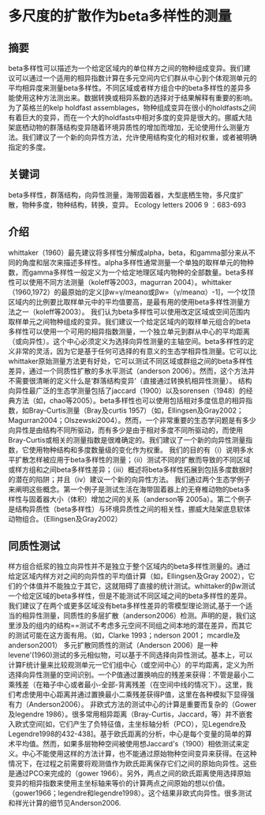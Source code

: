 ﻿多尺度的扩散作为beta多样性的测量
===

摘要
---
beta多样性可以描述为一个给定区域内的单位样方之间的物种组成变异。我们建议可以通过一个适用的相异指数计算在多元空间内它们群从中心到个体观测单元的平均相异度来测量beta多样性。不同区域或者样方组合中的beta多样性的差异多能使用这种方法测出来。数据转换或相异系数的选择对于结果解释有重要的影响。为了英格兰的kelp holdfast
assemblages，物种组成变异在很小的holdfasts之间有着巨大的变异，而在一个大的holdfasts中相对多度的变异是很大的。挪威大陆架底栖动物的群落结构变异随着环境异质性的增加而增加，无论使用什么测量方法。我们建议了一个新的向异性方法，允许使用结构变化的相对权重，或者被明确指定的多度。

关键词
---
beta多样性，群落结构，向异性测量，海带固着器，大型底栖生物，多尺度扩散，物种多度，物种结构，转换，变异。
Ecology letters 2006 9 ：683-693

介绍
----

whittaker（1960）最先建议将多样性分解成alpha，beta，和gamma部分来从不同的角度和层次来描述多样性。alpha多样性通常测量一个单独的取样单元的物种数，而gamma多样性一般定义为一个给定地理区域内物种的全部数量。beta多样性可以使用不同方法测量（koleff等2003，magurran 2004）。whittaker（1960,1972）的最原始的定义[βw=γ/meanα或βw=（γ/meanα）-1]，一个坟顶区域内的比例要比取样单元中的平均值要高，是最有用的使用beta多样性测量方法之一（koleff等2003）。
我们认为beta多样性可以使用改定区域或空间范围内取样单元之间物种组成的变异。我们建议一个给定区域内的取样单元组合的beta多样性可以使用一个可用的相异指数测量，一个独立单元到群从中心的平均距离（或向异性）。这个中心必须定义为选择向异性测量的主轴空间。beta多样性的定义非常的灵活，因为它是基于任何可选择的有意义的生态学相异性测量。它可以比whittaker原始测量方法更有好处，它可以测试不同区域或群组之间的beta多样性差异，通过一个同质性扩散的多水平测试（anderson 2006）。然而，这个方法并不需要很清晰的定义什么是‘群落结构变异’（直接通过转换机相异性测量）。
结构向异性最广泛的生态学测量包括了jaccard（1900）以及sorensen（1948）的经典方法（如，chao等2005）。beta多样性也可以使用包括相对多度信息的相异指数，如Bray-Curtis测量（Bray及curtis 1957）（如，Ellingsen及Gray2002；Magurran2004；Olszewski2004）。然而，一个非常重要的生态学问题是有多少向异性是由结构不同所驱动，而有多少是由于相对多度不同所驱动的，而使用Bray-Curtis或相关的测量指数是很难确定的。我们建议了一个新的向异性测量指数，它使用物种结构和多度数量级的变化作为权重。
我们的目的有（i）说明多水平扩散怎样被应用于beta多样性的测量；（ii）测试不同的扩散而导致的不同区域或样方组和之间beta多样性差异；（iii）概述将beta多样性拓展到包括多度数据时的潜在的陷阱；并且（iv）建议一个新的向异性方法。
我们通过两个生态学例子来阐明这些概念。第一个例子是测试生活在海带固着器上的无脊椎动物的beta多样性与固着器大小（体积）增加之间的关系（anderson等 2005a）。第二个例子是结构异质性（beta多样性）与环境异质性之间的相关性，挪威大陆架底息软体动物组合。（Ellingsen及Gray2002）

同质性测试
----
样方组合纸浆的独立向异性并不是独立于整个区域内的beta多样性测量的。通过给定区域内样方对之间的向异性的平均值计算（如，Ellingsen及Gray 2002），它们的个体值并不能独立于其它，这就阻碍了直接的统计测试。whittaker的βw测试一个给定区域的beta多样性，但是不能测试不同区域之间的beta多样性的差异。我们建议了在两个或更多区域没有beta多样性差异的零模型理论测试,基于一个适当的相异性测量，同质性的多层扩散（anderson2006）检测。声明的是，我们这里涉及的组内的结构==测试不考虑多元空间不同组之间本地的潜在差异，而其它的测试可能在这方面有用。（如，Clarke 1993；nderson 2001； mcardle及anderson2001）
多元扩散同质性的测试（Anderson 2006）是一种levene'(1960)测试的多元相似物，可以基于不同选择向异性测试。基本上，可以计算F统计量来比较观测单元一它们组中心（或空间中心）的平均距离，定义为所选择向异性测量的空间识别。一个P值通过置换响应的残差来获得：不管是最小二乘残差（在箱子中心或者最小-全部-背离残差（在空间中线的情况下）。这里，我们考虑使用中心距离并通过置换最小二乘残差获得P值，这里在各种模拟下显得强有力（Anderson2006）。
非欧式方法的测试中心的计算是重要而复杂的（Gower及legendre 1986）。很多常用相异距离（Bray-Curtis，Jaccard，等）并不嵌套入欧式空间[如，它们产生了负特征值，主坐标轴分析（PCO），见Legendre及Legendre1998的432-438]。基于欧氏距离的分析，中心是每个变量的简单的算术平均值。然而，如果多层物种空间被使用想Jaccard's（1900）相依测试来定义。中心不能使用这样的方法计算，也不能通过原始物种空间变异来获得。在这种情况下，在过程之前需要将观测值作为欧氏距离保存它们之间的原始向异性。这些是通过PCO来完成的（gower 1966）。另外，两点之间的欧氏距离使用选择原始变异的相异指数来使用主坐标轴来等价的计算两点之间原始的想以价值。（gower1966；legendre和legendre1998）。这个结果非欧式向异性。很多测试和祥光计算的细节见Anderson2006.

































































































































